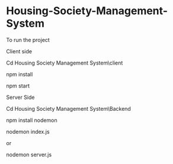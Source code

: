 # Housing-Society-Management-System

To run the project 

Client side 

Cd Housing Society Management System\client 

npm install

npm start


Server Side


Cd Housing Society Management System\Backend

npm install nodemon

nodemon index.js 

or

nodemon server.js

